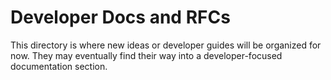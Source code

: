 # Developer Docs and RFCs

This directory is where new ideas or developer guides will be organized for now. They may eventually find their way into
a developer-focused documentation section.



